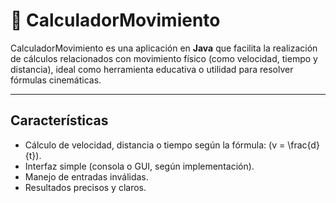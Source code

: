 # 🧮 CalculadorMovimiento

CalculadorMovimiento es una aplicación en **Java** que facilita la realización de cálculos relacionados con movimiento físico (como velocidad, tiempo y distancia), ideal como herramienta educativa o utilidad para resolver fórmulas cinemáticas.

---

##  Características

- Cálculo de velocidad, distancia o tiempo según la fórmula: \(v = \frac{d}{t}\).
- Interfaz simple (consola o GUI, según implementación).
- Manejo de entradas inválidas.
- Resultados precisos y claros.
